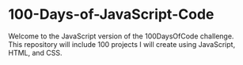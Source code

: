 # 100-Days-of-JavaScript-Code <br>
Welcome to the JavaScript version of the 100DaysOfCode challenge.<br>
This repository will include 100 projects I will create using JavaScript, HTML, and CSS.
